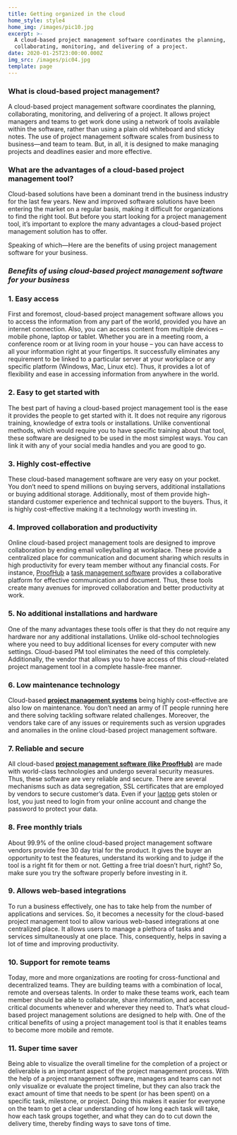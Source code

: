 ```yaml
---
title: Getting organized in the cloud
home_style: style4
home_img: /images/pic10.jpg
excerpt: >-
  A cloud-based project management software coordinates the planning,
  collaborating, monitoring, and delivering of a project.
date: 2020-01-25T23:00:00.000Z
img_src: /images/pic04.jpg
template: page
---
```

### **What is cloud-based project management?**

A cloud-based project management software coordinates the planning, collaborating, monitoring, and delivering of a project. It allows project managers and teams to get work done using a network of tools available within the software, rather than using a plain old whiteboard and sticky notes. The use of project management software scales from business to business—and team to team. But, in all, it is designed to make managing projects and deadlines easier and more effective.

### **What are the advantages of a cloud-based project management tool?**

Cloud-based solutions have been a dominant trend in the business industry for the last few years. New and improved software solutions have been entering the market on a regular basis, making it difficult for organizations to find the right tool. But before you start looking for a project management tool, it’s important to explore the many advantages a cloud-based project management solution has to offer.

Speaking of which—Here are the benefits of using project management software for your business.

### *Benefits of using cloud-based project management software for your business*

### 1. Easy access

First and foremost, cloud-based project management software allows you to access the information from any part of the world, provided you have an internet connection. Also, you can access content from multiple devices – mobile phone, laptop or tablet. Whether you are in a meeting room, a conference room or at living room in your house – you can have access to all your information right at your fingertips. It successfully eliminates any requirement to be linked to a particular server at your workplace or any specific platform (Windows, Mac, Linux etc). Thus, it provides a lot of flexibility and ease in accessing information from anywhere in the world.

### 2. Easy to get started with

The best part of having a cloud-based project management tool is the ease it provides the people to get started with it. It does not require any rigorous training, knowledge of extra tools or installations. Unlike conventional methods, which would require you to have specific training about that tool, these software are designed to be used in the most simplest ways. You can link it with any of your social media handles and you are good to go.

### 3. Highly cost-effective

These cloud-based management software are very easy on your pocket. You don’t need to spend millions on buying servers, additional installations or buying additional storage. Additionally, most of them provide high-standard customer experience and technical support to the buyers. Thus, it is highly cost-effective making it a technology worth investing in.

### 4. Improved collaboration and productivity

Online cloud-based project management tools are designed to improve collaboration by ending email volleyballing at workplace. These provide a centralized place for communication and document sharing which results in high productivity for every team member without any financial costs. For instance, [ProofHub](https://www.proofhub.com/) a [task management software](https://www.proofhub.com/features/task-management-software) provides a collaborative platform for effective communication and document. Thus, these tools create many avenues for improved collaboration and better productivity at work.

### 5. No additional installations and hardware

One of the many advantages these tools offer is that they do not require any hardware nor any additional installations. Unlike old-school technologies where you need to buy additional licenses for every computer with new settings. Cloud-based PM tool eliminates the need of this completely. Additionally, the vendor that allows you to have access of this cloud-related project management tool in a complete hassle-free manner.

### 6. Low maintenance technology

Cloud-based **[project management systems](https://www.proofhub.com/articles/project-management-system)** being highly cost-effective are also low on maintenance. You don’t need an army of IT people running here and there solving tackling software related challenges. Moreover, the vendors take care of any issues or requirements such as version upgrades and anomalies in the online cloud-based project management software.

### 7. Reliable and secure

All cloud-based **[project management software (like ProofHub)](https://www.proofhub.com/project-management-software)** are made with world-class technologies and undergo several security measures. Thus, these software are very reliable and secure. There are several mechanisms such as data segregation, SSL certificates that are employed by vendors to secure customer’s data. Even if your [laptop](http://www.edsmart.org/online-colleges-offer-laptops/) gets stolen or lost, you just need to login from your online account and change the password to protect your data.

### 8. Free monthly trials

About 99.9% of the online cloud-based project management software vendors provide free 30 day trial for the product. It gives the buyer an opportunity to test the features, understand its working and to judge if the tool is a right fit for them or not. Getting a free trial doesn’t hurt, right? So, make sure you try the software properly before investing in it.

### 9. Allows web-based integrations

To run a business effectively, one has to take help from the number of applications and services. So, it becomes a necessity for the cloud-based project management tool to allow various web-based integrations at one centralized place. It allows users to manage a plethora of tasks and services simultaneously at one place. This, consequently, helps in saving a lot of time and improving productivity.

### **10. Support for remote teams**

Today, more and more organizations are rooting for cross-functional and decentralized teams. They are building teams with a combination of local, remote and overseas talents. In order to make these teams work, each team member should be able to collaborate, share information, and access critical documents whenever and wherever they need to. That’s what cloud-based project management solutions are designed to help with. One of the critical benefits of using a project management tool is that it enables teams to become more mobile and remote.

### **11. Super time saver**

Being able to visualize the overall timeline for the completion of a project or deliverable is an important aspect of the project management process. With the help of a project management software, managers and teams can not only visualize or evaluate the project timeline, but they can also track the exact amount of time that needs to be spent (or has been spent) on a specific task, milestone, or project. Doing this makes it easier for everyone on the team to get a clear understanding of how long each task will take, how each task groups together, and what they can do to cut down the delivery time, thereby finding ways to save tons of time.
